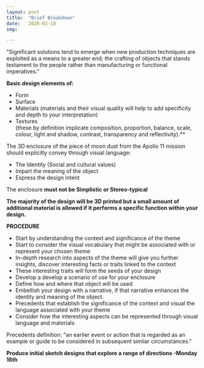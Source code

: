 ```yaml
---
layout: post
title:  "Brief Breakdown"
date:   2020-03-10 
img:

---
```



"Significant solutions tend to emerge when new production techniques are exploited as a means to a greater end; the crafting of objects that stands testament to the people rather than manufacturing or functional imperatives."    

**Basic design elements of:**  
* Form 
* Surface 
* Materials (materials and their visual quality will help to add specificity and depth to your interpretation)   
* Textures  
(these by definition implicate composition, proportion, balance, scale, colour, light and shadow, contrast,
transparency and reflectivity).**  

The 3D enclosure of the piece of moon dust from the Apollo 11 mission should explicitly convey through visual language: 
* The Identity (Social and cultural values) 
* Impart the meaning of the object 
* Express the design intent 
     
The enclosure **must not be Simplistic or Stereo-typical**  
  
**The majority of the design will be 3D printed but a small amount of additional material is allowed if it performs a specific function within your design.**
  
**PROCEDURE**
* Start by understanding the context and significance of the theme
* Start to consider the visual vocabulary that might be associated with or represent your chosen theme
* In-depth research into aspects of the theme will give you further insights, discover interesting facts or traits linked to the context
* These interesting traits will form the seeds of your design
* Develop a develop a scenario of use for your enclosure
* Define how and where that object will be used
* Embellish your design with a narrative, if that narrative enhances the identity and meaning of the object.
* Precedents that establish the significance of the context and visual the language associated with your theme
* Consider how the interesting aspects can be represented through visual language and materials 

Precedents definition: "an earlier event or action that is regarded as an example or guide to be considered in subsequent similar circumstances."

**Produce initial sketch designs that explore a range of directions -Monday 16th**
